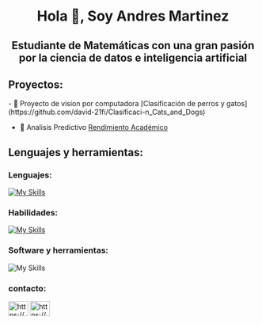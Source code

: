 <h1 align="center">Hola 👋, Soy Andres Martinez</h1>
<h2 align="center">Estudiante de Matemáticas con una gran pasión por la ciencia de datos e inteligencia artificial</h2>
<h2 align="left">Proyectos:</h2>
- 🔭 Proyecto de vision por computadora [Clasificación de perros y gatos](https://github.com/david-21fi/Clasificaci-n_Cats_and_Dogs)


- 👯 Analisis Predictivo [Rendimiento Académico](https://www.kaggle.com/code/andresmartinez21/rendimiento-acad-mico)



## Lenguajes y herramientas:

### Lenguajes:
[![My Skills](https://skillicons.dev/icons?i=py,r,bash)](https://skillicons.dev)

### Habilidades:
[![My Skills](https://skillicons.dev/icons?i=git,github,anaconda,vim,linux)](https://skillicons.dev)

### Software y herramientas:
![My Skills](https://skillicons.dev/icons?i=opencv,tensorflow,sklearn,flask,pycharm,vscode,stackoverflow&perline=9)

<h3 align="left">contacto:</h3>
<p align="left">
<a href="https://linkedin.com/in/https://www.linkedin.com/in/andres-martinez-suancha-55b668312/" target="blank"><img align="center" src="https://raw.githubusercontent.com/rahuldkjain/github-profile-readme-generator/master/src/images/icons/Social/linked-in-alt.svg" alt="https://www.linkedin.com/in/andres-martinez-suancha-55b668312/" height="30" width="40" /></a>
<a href="https://kaggle.com/https://www.kaggle.com/andresmartinez21/code" target="blank"><img align="center" src="https://raw.githubusercontent.com/rahuldkjain/github-profile-readme-generator/master/src/images/icons/Social/kaggle.svg" alt="https://www.kaggle.com/andresmartinez21/code" height="30" width="40" /></a>
</p>




